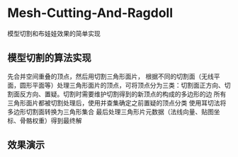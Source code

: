 # Mesh-Cutting-And-Ragdoll
模型切割和布娃娃效果的简单实现

## 模型切割的算法实现
先合并空间重叠的顶点，然后用切割三角形面片，
根据不同的切割面（无线平面，圆形平面等）处理三角形面片的顶点，可将顶点分为三类：切割面正方向、切割面反方向、置疑。切割时需要维护切割得到的新顶点的构成的多边形的边
所有三角形面片都被切割处理后，使用并查集确定之前置疑的顶点分类
使用耳切法将多边形切割面转换为三角形集合
最后处理三角形片元数据（法线向量、贴图坐标、骨骼权重）得到最终解

## 效果演示


